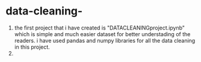 # data-cleaning-
1. the first project that i have created is "DATACLEANINGproject.ipynb" which is simple and much easier  dataset for better understading of the readers. i have used pandas and numpy libraries for all the data cleaning in this project.
2. 
